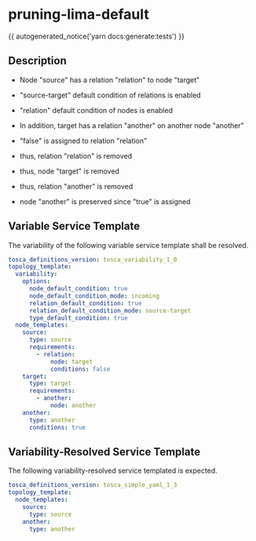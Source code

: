 # pruning-lima-default

{{ autogenerated_notice('yarn docs:generate:tests') }}

## Description

- Node "source" has a relation "relation" to node "target"
- "source-target" default condition of relations is enabled
- "relation" default condition of nodes is enabled

- In addition, target has a relation "another" on another node "another"

- "false" is assigned to relation "relation"
- thus, relation "relation" is removed
- thus, node "target" is removed 
- thus, relation "another" is removed

- node "another" is preserved since "true" is assigned


## Variable Service Template

The variability of the following variable service template shall be resolved.

```yaml linenums="1"
tosca_definitions_version: tosca_variability_1_0
topology_template:
  variability:
    options:
      node_default_condition: true
      node_default_condition_mode: incoming
      relation_default_condition: true
      relation_default_condition_mode: source-target
      type_default_condition: true
  node_templates:
    source:
      type: source
      requirements:
        - relation:
            node: target
            conditions: false
    target:
      type: target
      requirements:
        - another:
            node: another
    another:
      type: another
      conditions: true
```



## Variability-Resolved Service Template

The following variability-resolved service templated is expected.

```yaml linenums="1"
tosca_definitions_version: tosca_simple_yaml_1_3
topology_template:
  node_templates:
    source:
      type: source
    another:
      type: another
```

